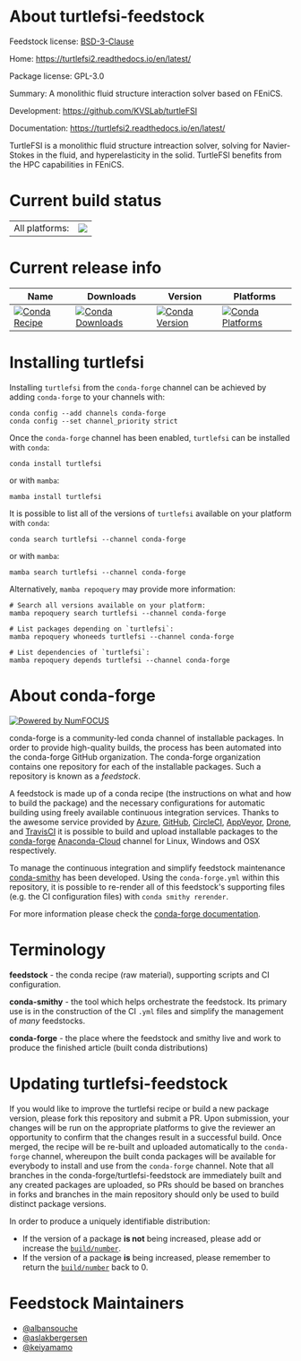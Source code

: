 About turtlefsi-feedstock
=========================

Feedstock license: [BSD-3-Clause](https://github.com/conda-forge/turtlefsi-feedstock/blob/main/LICENSE.txt)

Home: https://turtlefsi2.readthedocs.io/en/latest/

Package license: GPL-3.0

Summary: A monolithic fluid structure interaction solver based on FEniCS.

Development: https://github.com/KVSLab/turtleFSI

Documentation: https://turtlefsi2.readthedocs.io/en/latest/

TurtleFSI is a monolithic fluid structure intreaction solver, solving for
Navier-Stokes in the fluid, and hyperelasticity in the solid. TurtleFSI
benefits from the HPC capabilities in FEniCS.


Current build status
====================


<table><tr><td>All platforms:</td>
    <td>
      <a href="https://dev.azure.com/conda-forge/feedstock-builds/_build/latest?definitionId=8628&branchName=main">
        <img src="https://dev.azure.com/conda-forge/feedstock-builds/_apis/build/status/turtlefsi-feedstock?branchName=main">
      </a>
    </td>
  </tr>
</table>

Current release info
====================

| Name | Downloads | Version | Platforms |
| --- | --- | --- | --- |
| [![Conda Recipe](https://img.shields.io/badge/recipe-turtlefsi-green.svg)](https://anaconda.org/conda-forge/turtlefsi) | [![Conda Downloads](https://img.shields.io/conda/dn/conda-forge/turtlefsi.svg)](https://anaconda.org/conda-forge/turtlefsi) | [![Conda Version](https://img.shields.io/conda/vn/conda-forge/turtlefsi.svg)](https://anaconda.org/conda-forge/turtlefsi) | [![Conda Platforms](https://img.shields.io/conda/pn/conda-forge/turtlefsi.svg)](https://anaconda.org/conda-forge/turtlefsi) |

Installing turtlefsi
====================

Installing `turtlefsi` from the `conda-forge` channel can be achieved by adding `conda-forge` to your channels with:

```
conda config --add channels conda-forge
conda config --set channel_priority strict
```

Once the `conda-forge` channel has been enabled, `turtlefsi` can be installed with `conda`:

```
conda install turtlefsi
```

or with `mamba`:

```
mamba install turtlefsi
```

It is possible to list all of the versions of `turtlefsi` available on your platform with `conda`:

```
conda search turtlefsi --channel conda-forge
```

or with `mamba`:

```
mamba search turtlefsi --channel conda-forge
```

Alternatively, `mamba repoquery` may provide more information:

```
# Search all versions available on your platform:
mamba repoquery search turtlefsi --channel conda-forge

# List packages depending on `turtlefsi`:
mamba repoquery whoneeds turtlefsi --channel conda-forge

# List dependencies of `turtlefsi`:
mamba repoquery depends turtlefsi --channel conda-forge
```


About conda-forge
=================

[![Powered by
NumFOCUS](https://img.shields.io/badge/powered%20by-NumFOCUS-orange.svg?style=flat&colorA=E1523D&colorB=007D8A)](https://numfocus.org)

conda-forge is a community-led conda channel of installable packages.
In order to provide high-quality builds, the process has been automated into the
conda-forge GitHub organization. The conda-forge organization contains one repository
for each of the installable packages. Such a repository is known as a *feedstock*.

A feedstock is made up of a conda recipe (the instructions on what and how to build
the package) and the necessary configurations for automatic building using freely
available continuous integration services. Thanks to the awesome service provided by
[Azure](https://azure.microsoft.com/en-us/services/devops/), [GitHub](https://github.com/),
[CircleCI](https://circleci.com/), [AppVeyor](https://www.appveyor.com/),
[Drone](https://cloud.drone.io/welcome), and [TravisCI](https://travis-ci.com/)
it is possible to build and upload installable packages to the
[conda-forge](https://anaconda.org/conda-forge) [Anaconda-Cloud](https://anaconda.org/)
channel for Linux, Windows and OSX respectively.

To manage the continuous integration and simplify feedstock maintenance
[conda-smithy](https://github.com/conda-forge/conda-smithy) has been developed.
Using the ``conda-forge.yml`` within this repository, it is possible to re-render all of
this feedstock's supporting files (e.g. the CI configuration files) with ``conda smithy rerender``.

For more information please check the [conda-forge documentation](https://conda-forge.org/docs/).

Terminology
===========

**feedstock** - the conda recipe (raw material), supporting scripts and CI configuration.

**conda-smithy** - the tool which helps orchestrate the feedstock.
                   Its primary use is in the construction of the CI ``.yml`` files
                   and simplify the management of *many* feedstocks.

**conda-forge** - the place where the feedstock and smithy live and work to
                  produce the finished article (built conda distributions)


Updating turtlefsi-feedstock
============================

If you would like to improve the turtlefsi recipe or build a new
package version, please fork this repository and submit a PR. Upon submission,
your changes will be run on the appropriate platforms to give the reviewer an
opportunity to confirm that the changes result in a successful build. Once
merged, the recipe will be re-built and uploaded automatically to the
`conda-forge` channel, whereupon the built conda packages will be available for
everybody to install and use from the `conda-forge` channel.
Note that all branches in the conda-forge/turtlefsi-feedstock are
immediately built and any created packages are uploaded, so PRs should be based
on branches in forks and branches in the main repository should only be used to
build distinct package versions.

In order to produce a uniquely identifiable distribution:
 * If the version of a package **is not** being increased, please add or increase
   the [``build/number``](https://docs.conda.io/projects/conda-build/en/latest/resources/define-metadata.html#build-number-and-string).
 * If the version of a package **is** being increased, please remember to return
   the [``build/number``](https://docs.conda.io/projects/conda-build/en/latest/resources/define-metadata.html#build-number-and-string)
   back to 0.

Feedstock Maintainers
=====================

* [@albansouche](https://github.com/albansouche/)
* [@aslakbergersen](https://github.com/aslakbergersen/)
* [@keiyamamo](https://github.com/keiyamamo/)

